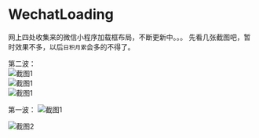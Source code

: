 # WechatLoading
网上四处收集来的微信小程序加载框布局，不断更新中。。。
先看几张截图吧，暂时效果不多，以后`日积月累`会多的不得了。<br>

第二波：<br>
![截图1](https://github.com/qq273681448/WechatLoading/blob/master/Screenshot/loading3.gif)  
![截图1](https://github.com/qq273681448/WechatLoading/blob/master/Screenshot/loading4.gif)  
![截图1](https://github.com/qq273681448/WechatLoading/blob/master/Screenshot/loading5.gif)  


第一波：
![截图1](https://github.com/qq273681448/WechatLoading/blob/master/Screenshot/loading1.gif)  

![截图2](https://github.com/qq273681448/WechatLoading/blob/master/Screenshot/loading2.gif)  


